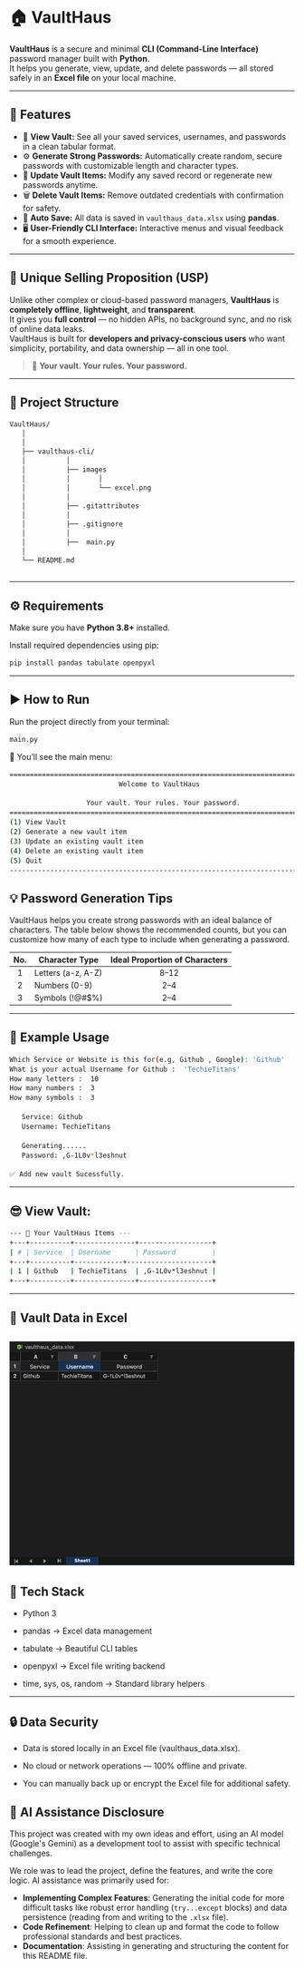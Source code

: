 # 🏠 VaultHaus 

**VaultHaus** is a secure and minimal **CLI (Command-Line Interface)** password manager built with **Python**.  
It helps you generate, view, update, and delete passwords — all stored safely in an **Excel file** on your local machine.

---

## 🚀 Features

- 🔐 **View Vault:** See all your saved services, usernames, and passwords in a clean tabular format.  
- ⚙️ **Generate Strong Passwords:** Automatically create random, secure passwords with customizable length and character types.  
- 🧱 **Update Vault Items:** Modify any saved record or regenerate new passwords anytime.  
- 🗑️ **Delete Vault Items:** Remove outdated credentials with confirmation for safety.  
- 💾 **Auto Save:** All data is saved in `vaulthaus_data.xlsx` using **pandas**.  
- 🖥️ **User-Friendly CLI Interface:** Interactive menus and visual feedback for a smooth experience.  

---

## 💎 Unique Selling Proposition (USP)

Unlike other complex or cloud-based password managers, **VaultHaus** is **completely offline**, **lightweight**, and **transparent**.  
It gives you **full control** — no hidden APIs, no background sync, and no risk of online data leaks.  
VaultHaus is built for **developers and privacy-conscious users** who want simplicity, portability, and data ownership — all in one tool.

> 🧠 **Your vault. Your rules. Your password.**

---

## 📂 Project Structure
 ```
VaultHaus/
    │
    │
    ├── vaulthaus-cli/
    │          │
    │          ├── images
    │          │       │
    │          │       └── excel.png
    │          │
    │          ├── .gitattributes  
    │          │
    │          ├── .gitignore 
    │          │
    │          ├──  main.py
    │
    └── README.md 
      
```


---

## ⚙️ Requirements

Make sure you have **Python 3.8+** installed.

Install required dependencies using pip:

```bash
pip install pandas tabulate openpyxl
```

---
 
## ▶️ How to Run

Run the project directly from your terminal:

```bash
main.py
```

👀 You’ll see the main menu:

```bash
==========================================================================
                           Welcome to VaultHaus

                   Your vault. Your rules. Your password.
==========================================================================
(1) View Vault
(2) Generate a new vault item
(3) Update an existing vault item
(4) Delete an existing vault item
(5) Quit
--------------------------------------------------------------------------
```

## 💡 Password Generation Tips
 VaultHaus helps you create strong passwords with an ideal balance of characters. The table below shows the recommended counts, but you can customize how many of each type to include when generating a password.

 | No. | Character Type     | Ideal Proportion of Characters |
 |:---:|--------------------|:-----------------:|
 | 1   | Letters (a-z, A-Z) | 8–12              |
 | 2   | Numbers (0-9)      | 2–4               |
 | 3   | Symbols (!@#$%)    | 2–4               |

---
## 🧠 Example Usage

```bash
Which Service or Website is this for(e.g, Github , Google): 'Github'
What is your actual Username for Github :  'TechieTitans'
How many letters :  10
How many numbers :  3
How many symbols :  3

   Service: Github
   Username: TechieTitans

   Generating......
   Password: ,G-1L0v*l3eshnut

✅ Add new vault Sucessfully.
```
---
## 😎 View Vault:

```bash
--- 🔐 Your VaultHaus Items ---
+---+----------+---------------+------------------+
| # | Service  | Username      | Password         |
+---+----------+------------+---------------------+
| 1 | Github   | TechieTitans  | ,G-1L0v*l3eshnut |
+---+----------+---------------+------------------+
```
---
## 👀 Vault Data in Excel

![VaultHaus Excel Preview](vaulthaus-cli/images/excel.png)
---
## 🧩 Tech Stack

- Python 3

- pandas → Excel data management

- tabulate → Beautiful CLI tables

- openpyxl → Excel file writing backend

- time, sys, os, random → Standard library helpers

---

## 🔒 Data Security

- Data is stored locally in an Excel file (vaulthaus_data.xlsx).

- No cloud or network operations — 100% offline and private.

- You can manually back up or encrypt the Excel file for additional safety.

## 🤖 AI Assistance Disclosure

This project was created with my own ideas and effort, using an AI model (Google's Gemini) as a development tool to assist with specific technical challenges.

We role was to lead the project, define the features, and write the core logic. AI assistance was primarily used for:

-   **Implementing Complex Features**: Generating the initial code for more difficult tasks like robust error handling (`try...except` blocks) and data persistence (reading from and writing to the `.xlsx` file).
-   **Code Refinement**: Helping to clean up and format the code to follow professional standards and best practices.
-   **Documentation**: Assisting in generating and structuring the content for this README file.
